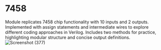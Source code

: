 # 7458
Module replicates 7458 chip functionality with 10 inputs and 2 outputs. Implemented with assign statements and intermediate wires to explore different coding approaches in Verilog. Includes two methods for practice, highlighting modular structure and concise output definitions.
![Screenshot (377)](https://github.com/user-attachments/assets/a92fe781-058c-48f1-bbd3-91aa359c85d0)
